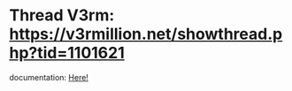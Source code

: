 # Thread V3rm: https://v3rmillion.net/showthread.php?tid=1101621
documentation: <a href="https://gist.githubusercontent.com/Simak90/bf6e06309d013331eda908d06058b323/raw/87531e808f8b56a33974826804ea9939aa3234cd/Flux%2520docs" target="_blank">Here!</p> 
